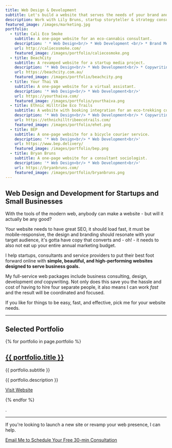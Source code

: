 ```yaml
---
title: Web Design & Development
subtitle: Let's build a website that serves the needs of your brand and business
description: Work with Lily Bruns, startup storyteller & strategy consultant
featured_image: /images/marketing.jpg
portfolio:
  - title: Cali Eco Smoke
    subtitle: A one-page website for an eco-cannabis consultant.
    description: ' * Web Design<br/> * Web Development <br/> * Brand Messaging'
    url: http://caliecosmoke.com/
    featured_image: /images/portfolio/caliecosmoke.png
  - title: BeachCity
    subtitle: A revamped website for a startup media project.
    description: '* Web Design<br/> * Web Development<br/> * Copywriting<br/> * Landing Page Creation'
    url: https://beachcity.com.au/
    featured_image: /images/portfolio/beachcity.png
  - title: Your Thai VA
    subtitle: A one-page website for a virtual assistant.
    description: '* Web Design<br/> * Web Development<br/>'
    url: https://yourthaiva.com/
    featured_image: /images/portfolio/yourthaiva.png
  - title: Ethnic Hilltribe Eco Trails
    subtitle: A website with booking integration for an eco-trekking company.
    description: '* Web Design<br/> * Web Development<br/> * Copywriting<br/> * Booking Integration'
    url: https://ethnichilltribeecotrails.com/
    featured_image: /images/portfolio/ehet.png
  - title: BEP
    subtitle: A one-page website for a bicycle courier service.
    description: '* Web Design<br/> * Web Development<br/>'
    url: https://www.bep.delivery/
    featured_image: /images/portfolio/bep.png
  - title: Bryan Bruns
    subtitle: A one-page website for a consultant sociologist.
    description: '* Web Design<br/> * Web Development<br/>'
    url: https://bryanbruns.com/
    featured_image: /images/portfolio/bryanbruns.png
---
```



## Web Design and Development for Startups and Small Businesses
With the tools of the modern web, anybody can make a website - but will it actually be any good?

Your website needs to have great SEO, it should load fast, it must be mobile-responsive, the design and branding should resonate with your target audience, it's gotta have copy that converts and - oh! - it needs to also not eat up your entire annual marketing budget.

I help startups, consultants and service providers to put their best foot forward online with **simple, beautiful, and high-performing websites designed to serve business goals.**

My full-service web packages include business consulting, design, development _and_ copywriting. Not only does this save you the hassle and cost of having to hire four separate people, it also means I can work _fast_ and the result will be coordinated and focused.

If you like for things to be easy, fast, and effective, pick me for your website needs.

---

## Selected Portfolio

{% for portfolio in page.portfolio %}

<article class="post">

  <div class="post__image-wrap">
    <div class="post__image" style="background-image: url({{ portfolio.featured_image }})"></div>
  </div>

  <div class="post__content-wrap">
    <div class="post__content">
      <h2 class="post__title"><a href="{{ portfolio.url }}">{{ portfolio.title }}</a></h2>
      <p class="post__subtitle">{{ portfolio.subtitle }}</p>
      <p class="post__description">{{ portfolio.description }}</p>
      <a href="{{portfolio.url}}" class="button" style="margin-top: 5%;">Visit Website</a>
    </div>
  </div>

</article>

{% endfor %}

.

---



If you're looking to launch a new site or revamp your web presence, I can help.

<a href="/contact" class="button button--large">Email Me to Schedule Your Free 30-min Consultation</a>
